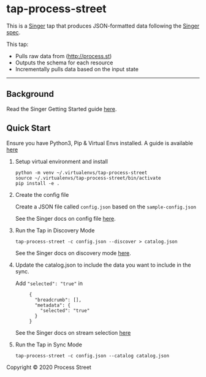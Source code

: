 # tap-process-street

This is a [Singer](https://singer.io) tap that produces JSON-formatted data
following the [Singer
spec](https://github.com/singer-io/getting-started/blob/master/SPEC.md).

This tap:

- Pulls raw data from (http://process.st)
- Outputs the schema for each resource
- Incrementally pulls data based on the input state

---

## Background

Read the Singer Getting Started guide [here](https://github.com/singer-io/getting-started).

## Quick Start

Ensure you have Python3, Pip & Virtual Envs installed.  A guide is available 
[here](https://github.com/singer-io/getting-started/blob/master/docs/RUNNING_AND_DEVELOPING.md#running-singer-with-python)

1. Setup virtual environment and install

    ```
    python -m venv ~/.virtualenvs/tap-process-street
    source ~/.virtualenvs/tap-process-street/bin/activate
    pip install -e .
    ```

2. Create the config file

   Create a JSON file called `config.json` based on the `sample-config.json`

   See the Singer docs on config file
   [here](https://github.com/singer-io/getting-started/blob/master/docs/CONFIG_AND_STATE.md#config-file).

4. Run the Tap in Discovery Mode
    ```
    tap-process-street -c config.json --discover > catalog.json
    ```
   
   See the Singer docs on discovery mode
   [here](https://github.com/singer-io/getting-started/blob/master/docs/DISCOVERY_MODE.md#discovery-mode).

5. Update the catalog.json to include the data you want to include in the sync.

   Add `"selected": "true"` in 
   ```
        {
          "breadcrumb": [],
          "metadata": {
            "selected": "true"
          }
        }
    ```
 
   See the Singer docs on stream selection
   [here](https://github.com/singer-io/getting-started/blob/master/docs/SYNC_MODE.md#streamfield-selection) 

5. Run the Tap in Sync Mode
    ```
   tap-process-street -c config.json --catalog catalog.json
    ```
   
Copyright &copy; 2020 Process Street
